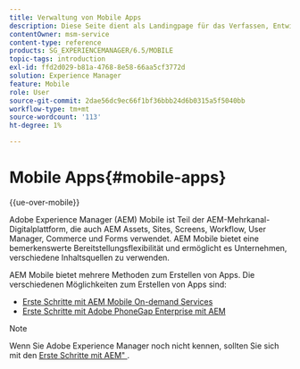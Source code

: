 ```yaml
---
title: Verwaltung von Mobile Apps
description: Diese Seite dient als Landingpage für das Verfassen, Entwickeln und Verwalten von Mobile Apps.
contentOwner: msm-service
content-type: reference
products: SG_EXPERIENCEMANAGER/6.5/MOBILE
topic-tags: introduction
exl-id: ffd2d029-b81a-4768-8e58-66aa5cf3772d
solution: Experience Manager
feature: Mobile
role: User
source-git-commit: 2dae56dc9ec66f1bf36bbb24d6b0315a5f5040bb
workflow-type: tm+mt
source-wordcount: '113'
ht-degree: 1%

---
```


# Mobile Apps{#mobile-apps}

{{ue-over-mobile}}

Adobe Experience Manager (AEM) Mobile ist Teil der AEM-Mehrkanal-Digitalplattform, die auch AEM Assets, Sites, Screens, Workflow, User Manager, Commerce und Forms verwendet. AEM Mobile bietet eine bemerkenswerte Bereitstellungsflexibilität und ermöglicht es Unternehmen, verschiedene Inhaltsquellen zu verwenden.

AEM Mobile bietet mehrere Methoden zum Erstellen von Apps. Die verschiedenen Möglichkeiten zum Erstellen von Apps sind:

* [Erste Schritte mit AEM Mobile On-demand Services](/help/mobile/aem-mobile-on-demand.md)
* [Erste Schritte mit Adobe PhoneGap Enterprise mit AEM](/help/mobile/developing-in-phonegap.md)

>[!NOTE]
>
>Wenn Sie Adobe Experience Manager noch nicht kennen, sollten Sie sich mit den [Erste Schritte mit AEM&quot; &#x200B;](/help/sites-deploying/deploy.md).
